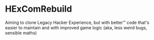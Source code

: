 # HExComRebuild
Aiming to clone Legacy Hacker Experience, but with better™ code that's easier to maintain and with improved game logic (aka, less weird bugs, sensible maths)
